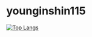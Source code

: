# younginshin115
[![Top Langs](https://github-readme-stats.vercel.app/api/top-langs/?username=younginshin115&langs_count=10&layout=compact&theme=light)](https://github.com/younginshin115)

